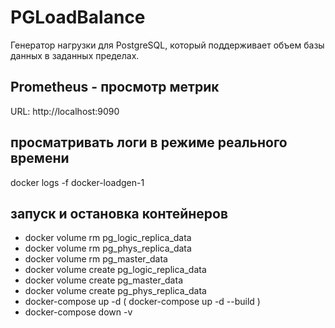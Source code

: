 # PGLoadBalance

Генератор нагрузки для PostgreSQL, который поддерживает объем базы данных в заданных пределах.

## Prometheus - просмотр метрик
URL: http://localhost:9090

## просматривать логи в режиме реального времени
docker logs -f docker-loadgen-1

## запуск и остановка контейнеров
- docker volume rm pg_logic_replica_data
- docker volume rm pg_phys_replica_data
- docker volume rm pg_master_data
- docker volume create pg_logic_replica_data
- docker volume create pg_master_data
- docker volume create pg_phys_replica_data
- docker-compose up -d ( docker-compose up -d --build )
- docker-compose down -v
